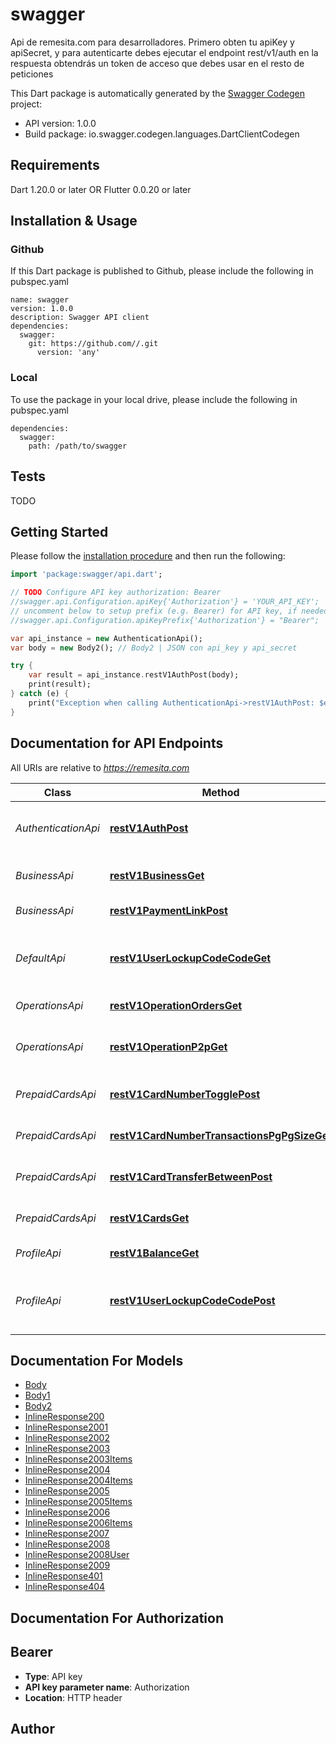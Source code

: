 # swagger
Api de remesita.com para desarrolladores. Primero obten tu apiKey y apiSecret, y para autenticarte debes ejecutar el endpoint rest/v1/auth en la respuesta obtendrás un token de acceso que debes usar en el resto de peticiones

This Dart package is automatically generated by the [Swagger Codegen](https://github.com/swagger-api/swagger-codegen) project:

- API version: 1.0.0
- Build package: io.swagger.codegen.languages.DartClientCodegen

## Requirements

Dart 1.20.0 or later OR Flutter 0.0.20 or later

## Installation & Usage

### Github
If this Dart package is published to Github, please include the following in pubspec.yaml
```
name: swagger
version: 1.0.0
description: Swagger API client
dependencies:
  swagger:
    git: https://github.com//.git
      version: 'any'
```

### Local
To use the package in your local drive, please include the following in pubspec.yaml
```
dependencies:
  swagger:
    path: /path/to/swagger
```

## Tests

TODO

## Getting Started

Please follow the [installation procedure](#installation--usage) and then run the following:

```dart
import 'package:swagger/api.dart';

// TODO Configure API key authorization: Bearer
//swagger.api.Configuration.apiKey{'Authorization'} = 'YOUR_API_KEY';
// uncomment below to setup prefix (e.g. Bearer) for API key, if needed
//swagger.api.Configuration.apiKeyPrefix{'Authorization'} = "Bearer";

var api_instance = new AuthenticationApi();
var body = new Body2(); // Body2 | JSON con api_key y api_secret

try {
    var result = api_instance.restV1AuthPost(body);
    print(result);
} catch (e) {
    print("Exception when calling AuthenticationApi->restV1AuthPost: $e\n");
}

```

## Documentation for API Endpoints

All URIs are relative to *https://remesita.com*

Class | Method | HTTP request | Description
------------ | ------------- | ------------- | -------------
*AuthenticationApi* | [**restV1AuthPost**](docs//AuthenticationApi.md#restv1authpost) | **POST** /rest/v1/auth | Autentica al usuario con api_key y api_secret
*BusinessApi* | [**restV1BusinessGet**](docs//BusinessApi.md#restv1businessget) | **GET** /rest/v1/business | Obtiene la lista de negocios registrados
*BusinessApi* | [**restV1PaymentLinkPost**](docs//BusinessApi.md#restv1paymentlinkpost) | **POST** /rest/v1/payment-link | Genera un link de pago
*DefaultApi* | [**restV1UserLockupCodeCodeGet**](docs//DefaultApi.md#restv1userlockupcodecodeget) | **GET** /rest/v1/user/lockup-code/{code} | Obtener datos de un cliente a partir de su codigo de cliente/referidos
*OperationsApi* | [**restV1OperationOrdersGet**](docs//OperationsApi.md#restv1operationordersget) | **GET** /rest/v1/operation/orders | Obtiene una lista de órdenes
*OperationsApi* | [**restV1OperationP2pGet**](docs//OperationsApi.md#restv1operationp2pget) | **GET** /rest/v1/operation/p2p | Obtiene una lista de operaciones P2P
*PrepaidCardsApi* | [**restV1CardNumberTogglePost**](docs//PrepaidCardsApi.md#restv1cardnumbertogglepost) | **POST** /rest/v1/card/{number}/toggle | Bloquea o desbloquea una tarjeta
*PrepaidCardsApi* | [**restV1CardNumberTransactionsPgPgSizeGet**](docs//PrepaidCardsApi.md#restv1cardnumbertransactionspgpgsizeget) | **GET** /rest/v1/card/{number}/transactions/{pg}/{pgSize} | Obtiene las transacciones de una tarjeta
*PrepaidCardsApi* | [**restV1CardTransferBetweenPost**](docs//PrepaidCardsApi.md#restv1cardtransferbetweenpost) | **POST** /rest/v1/card/transfer-between | Transfiere saldo entre cuentas Remesita
*PrepaidCardsApi* | [**restV1CardsGet**](docs//PrepaidCardsApi.md#restv1cardsget) | **GET** /rest/v1/cards | Obtiene la lista de tarjetas prepagadas
*ProfileApi* | [**restV1BalanceGet**](docs//ProfileApi.md#restv1balanceget) | **GET** /rest/v1/balance | Obtiene datos de balance
*ProfileApi* | [**restV1UserLockupCodeCodePost**](docs//ProfileApi.md#restv1userlockupcodecodepost) | **POST** /rest/v1/user/lockup-code/{code} | Obtener datos de un cliente a partir de su codigo de cliente/referidos


## Documentation For Models

 - [Body](docs//Body.md)
 - [Body1](docs//Body1.md)
 - [Body2](docs//Body2.md)
 - [InlineResponse200](docs//InlineResponse200.md)
 - [InlineResponse2001](docs//InlineResponse2001.md)
 - [InlineResponse2002](docs//InlineResponse2002.md)
 - [InlineResponse2003](docs//InlineResponse2003.md)
 - [InlineResponse2003Items](docs//InlineResponse2003Items.md)
 - [InlineResponse2004](docs//InlineResponse2004.md)
 - [InlineResponse2004Items](docs//InlineResponse2004Items.md)
 - [InlineResponse2005](docs//InlineResponse2005.md)
 - [InlineResponse2005Items](docs//InlineResponse2005Items.md)
 - [InlineResponse2006](docs//InlineResponse2006.md)
 - [InlineResponse2006Items](docs//InlineResponse2006Items.md)
 - [InlineResponse2007](docs//InlineResponse2007.md)
 - [InlineResponse2008](docs//InlineResponse2008.md)
 - [InlineResponse2008User](docs//InlineResponse2008User.md)
 - [InlineResponse2009](docs//InlineResponse2009.md)
 - [InlineResponse401](docs//InlineResponse401.md)
 - [InlineResponse404](docs//InlineResponse404.md)


## Documentation For Authorization


## Bearer

- **Type**: API key
- **API key parameter name**: Authorization
- **Location**: HTTP header


## Author




